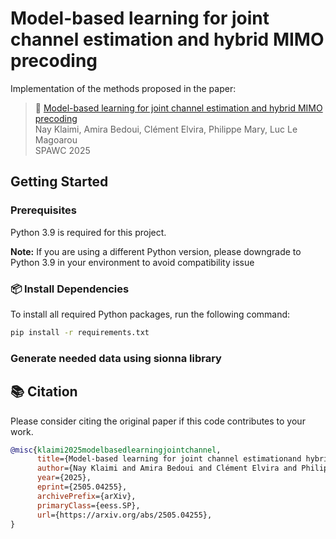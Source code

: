 # Model-based learning for joint channel estimation and hybrid MIMO precoding

Implementation of the methods proposed in the paper:

>📄 [Model-based learning for joint channel estimation and hybrid MIMO precoding](https://arxiv.org/abs/2505.04255)  
> Nay Klaimi, Amira Bedoui, Clément Elvira, Philippe Mary, Luc Le Magoarou  
> SPAWC 2025
## Getting Started
### Prerequisites
Python 3.9 is required for this project.

**Note:** If you are using a different Python version, please downgrade to Python 3.9 in your environment to avoid compatibility issue

### 📦 Install Dependencies
To install all required Python packages, run the following command:
```bash
pip install -r requirements.txt
```
### Generate needed data using sionna library 
<!-- generate_data_sionna.py ==> generate_data_varying_snr.py ==> generate_M_DOA.py -->
<!-- write code that executes all of data generation -->

## 📚 Citation
Please consider citing the original paper if this code contributes to your work.
```bibtex
@misc{klaimi2025modelbasedlearningjointchannel,
      title={Model-based learning for joint channel estimationand hybrid MIMO precoding}, 
      author={Nay Klaimi and Amira Bedoui and Clément Elvira and Philippe Mary and Luc Le Magoarou},
      year={2025},
      eprint={2505.04255},
      archivePrefix={arXiv},
      primaryClass={eess.SP},
      url={https://arxiv.org/abs/2505.04255}, 
}
```
<!-- Reminder: Update this section once the paper is published -->



<!--
mpnet
opt data load 
redundancy between run_mpnet and estimate_channels

uPGA
optmizie functions definition:
(DONE NEEDS TEST)"sum_loss" and "evaluate" functs
"plot_sum_rate" and "save_sum_rate" functions
avoid redundancy w/ plots.py 
opt data load
uPGA_true_channel

E2E 
optmizie functions definition:  "sum_loss" and "evaluate" functs
"plot_sum_rate" and "save_sum_rate" functions
in both E2E and E2E_naive files
avoid redundancy w/ plots.py 
opt data load

paper code
code thats plots figures for the paper
optimize paths-->
